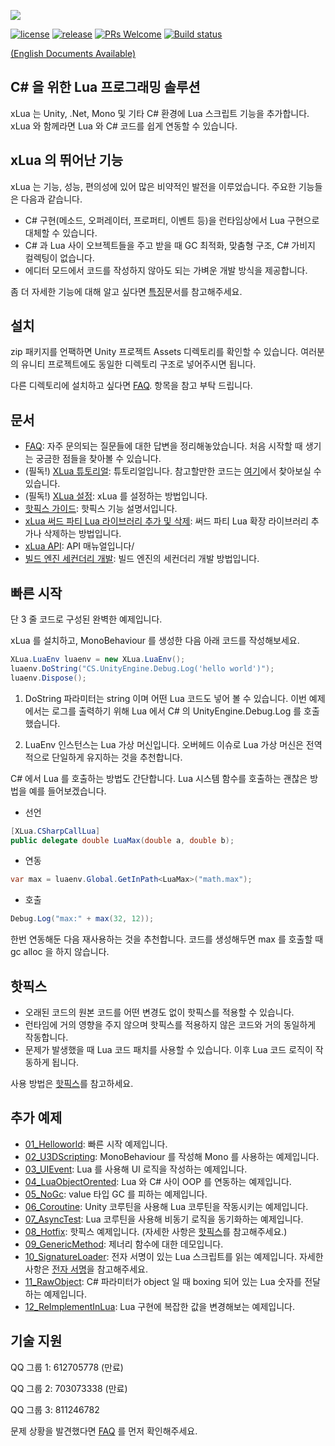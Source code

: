 ![](Assets/XLua/Doc/xLua.png)

[![license](http://img.shields.io/badge/license-MIT-blue.svg)](https://github.com/Tencent/xLua/blob/master/LICENSE.TXT)
[![release](https://img.shields.io/badge/release-v2.1.15-blue.svg)](https://github.com/Tencent/xLua/releases)
[![PRs Welcome](https://img.shields.io/badge/PRs-welcome-blue.svg)](https://github.com/Tencent/xLua/pulls)
[![Build status](https://travis-ci.org/Tencent/xLua.svg?branch=master)](https://travis-ci.org/Tencent/xLua)

[(English Documents Available)](README_EN.md)

## C# 을 위한 Lua 프로그래밍 솔루션

xLua 는 Unity, .Net, Mono 및 기타 C# 환경에 Lua 스크립트 기능을 추가합니다. xLua 와 함께라면 Lua 와 C# 코드를 쉽게 연동할 수 있습니다.

## xLua 의 뛰어난 기능

xLua 는 기능, 성능, 편의성에 있어 많은 비약적인 발전을 이루었습니다. 주요한 기능들은 다음과 같습니다.

* C# 구현(메소드, 오퍼레이터, 프로퍼티, 이벤트 등)을 런타임상에서 Lua 구현으로 대체할 수 있습니다.
* C# 과 Lua 사이 오브젝트들을 주고 받을 때 GC 최적화, 맞춤형 구조, C# 가비지 컬렉팅이 없습니다. 
* 에디터 모드에서 코드를 작성하지 않아도 되는 가벼운 개발 방식을 제공합니다.

좀 더 자세한 기능에 대해 알고 싶다면 [특징](Assets/XLua/Doc/features_KR.md)문서를 참고해주세요.

## 설치

zip 패키지를 언팩하면 Unity 프로젝트 Assets 디렉토리를 확인할 수 있습니다. 여러분의 유니티 프로젝트에도 동일한 디렉토리 구조로 넣어주시면 됩니다.

다른 디렉토리에 설치하고 싶다면 [FAQ](Assets/XLua/Doc/Faq_EN.md). 항목을 참고 부탁 드립니다.

## 문서

* [FAQ](Assets/XLua/Doc/Faq_EN.md): 자주 문의되는 질문들에 대한 답변을 정리해놓았습니다. 처음 시작할 때 생기는 궁금한 점들을 찾아볼 수 있습니다.
* (필독!) [XLua 튜토리얼](Assets/XLua/Doc/XLua_Tutorial_EN.md): 튜토리얼입니다. 참고할만한 코드는 [여기](Assets/XLua/Tutorial/)에서 찾아보실 수 있습니다.
* (필독!) [XLua 설정](Assets/XLua/Doc/Configure_EN.md): xLua 를 설정하는 방법입니다.
* [핫픽스 가이드](Assets/XLua/Doc/Hotfix_EN.md): 핫픽스 기능 설명서입니다.
* [xLua 써드 파티 Lua 라이브러리 추가 및 삭제](Assets/XLua/Doc/Add_Remove_Lua_Lib.md): 써드 파티 Lua 확장 라이브러리 추가나 삭제하는 방법입니다.
* [xLua API](Assets/XLua/Doc/XLua_API_EN.md): API 매뉴얼입니다/
* [빌드 엔진 세컨더리 개발](Assets/XLua/Doc/Custom_Generate_EN.md): 빌드 엔진의 세컨더리 개발 방법입니다.

## 빠른 시작

단 3 줄 코드로 구성된 완벽한 예제입니다.

xLua 를 설치하고, MonoBehaviour 를 생성한 다음 아래 코드를 작성해보세요.

```csharp
XLua.LuaEnv luaenv = new XLua.LuaEnv();
luaenv.DoString("CS.UnityEngine.Debug.Log('hello world')");
luaenv.Dispose();
```

1. DoString 파라미터는 string 이며 어떤 Lua 코드도 넣어 볼 수 있습니다. 이번 예제에서는 로그를 출력하기 위해 Lua 에서 C# 의 UnityEngine.Debug.Log 를 호출했습니다.

2. LuaEnv 인스턴스는 Lua 가상 머신입니다. 오버헤드 이슈로 Lua 가상 머신은 전역적으로 단일하게 유지하는 것을 추천합니다.

C# 에서 Lua 를 호출하는 방법도 간단합니다. Lua 시스템 함수를 호출하는 괜찮은 방법을 예를 들어보겠습니다.

* 선언

```csharp
[XLua.CSharpCallLua]
public delegate double LuaMax(double a, double b);
```

* 연동

```csharp
var max = luaenv.Global.GetInPath<LuaMax>("math.max");
```

* 호출

```csharp
Debug.Log("max:" + max(32, 12));
```

한번 연동해둔 다음 재사용하는 것을 추천합니다. 코드를 생성해두면 max 를 호출할 때 gc alloc 을 하지 않습니다.

## 핫픽스

* 오래된 코드의 원본 코드를 어떤 변경도 없이 핫픽스를 적용할 수 있습니다.
* 런타임에 거의 영향을 주지 않으며 핫픽스를 적용하지 않은 코드와 거의 동일하게 작동합니다.
* 문제가 발생했을 때 Lua 코드 패치를 사용할 수 있습니다. 이후 Lua 코드 로직이 작동하게 됩니다.

사용 방법은 [핫픽스](Assets/XLua/Doc/Hotfix_EN.md)를 참고하세요.

## 추가 예제

* [01_Helloworld](Assets/XLua/Examples/01_Helloworld/): 빠른 시작 예제입니다.
* [02_U3DScripting](Assets/XLua/Examples/02_U3DScripting/): MonoBehaviour 를 작성해 Mono 를 사용하는 예제입니다.
* [03_UIEvent](Assets/XLua/Examples/03_UIEvent/): Lua 를 사용해 UI 로직을 작성하는 예제입니다. 
* [04_LuaObjectOrented](Assets/XLua/Examples/04_LuaObjectOrented/): Lua 와 C# 사이 OOP 를 연동하는 예제입니다.
* [05_NoGc](Assets/XLua/Examples/05_NoGc/): value 타입 GC 를 피하는 예제입니다.
* [06_Coroutine](Assets/XLua/Examples/06_Coroutine/): Unity 코루틴을 사용해 Lua 코루틴을 작동시키는 예제입니다.
* [07_AsyncTest](Assets/XLua/Examples/07_AsyncTest/): Lua 코루틴을 사용해 비동기 로직을 동기화하는 예제입니다.
* [08_Hotfix](Assets/XLua/Examples/08_Hotfix/): 핫픽스 예제입니다. (자세한 사항은 [핫픽스](Assets/XLua/Doc/Hotfix_EN.md)를 참고해주세요.)
* [09_GenericMethod](Assets/XLua/Examples/09_GenericMethod/): 제너리 함수에 대한 데모입니다.
* [10_SignatureLoader](Assets/XLua/Examples/10_SignatureLoader/): 전자 서명이 있는 Lua 스크립트를 읽는 예제입니다. 자세한 사항은 [전자 서명](Assets/XLua/Doc/signature.md)을 참고해주세요.
* [11_RawObject](Assets/XLua/Examples/11_RawObject/): C# 파라미터가 object 일 때 boxing 되어 있는 Lua 숫자를 전달하는 예제입니다.
* [12_ReImplementInLua](Assets/XLua/Examples/12_ReImplementInLua/): Lua 구현에 복잡한 값을 변경해보는 예제입니다.

## 기술 지원 

QQ 그룹 1: 612705778 (만료)

QQ 그룹 2: 703073338 (만료)

QQ 그룹 3: 811246782

문제 상황을 발견했다면 [FAQ](Assets/XLua/Doc/faq_EN.md) 를 먼저 확인해주세요.

